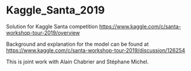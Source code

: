 # Kaggle_Santa_2019
Solution for Kaggle Santa competition https://www.kaggle.com/c/santa-workshop-tour-2019/overview

Background and explanation for the model can be found at https://www.kaggle.com/c/santa-workshop-tour-2019/discussion/126254

This is joint work with Alain Chabrier and Stéphane Michel.
